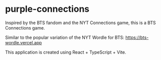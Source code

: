 # purple-connections

Inspired by the BTS fandom and the NYT Connections game, this is a BTS Connections game. 

Similar to the popular variation of the NYT Wordle for BTS: https://bts-wordle.vercel.app 

This application is created using React + TypeScript + Vite.
